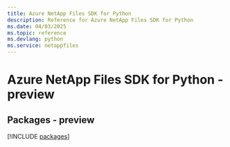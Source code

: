```yaml
---
title: Azure NetApp Files SDK for Python
description: Reference for Azure NetApp Files SDK for Python
ms.date: 04/03/2025
ms.topic: reference
ms.devlang: python
ms.service: netappfiles
---
```

# Azure NetApp Files SDK for Python - preview
## Packages - preview
[!INCLUDE [packages](netapp-files-index.md)]